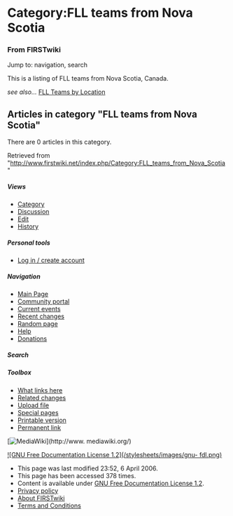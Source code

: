 # Category:FLL teams from Nova Scotia

### From FIRSTwiki

Jump to: navigation, search

This is a listing of FLL teams from Nova Scotia, Canada.

_see also..._ [FLL Teams by Location](/index.php/FLL_Teams_by_Location "FLL
Teams by Location" )

  

## Articles in category "FLL teams from Nova Scotia"

There are 0 articles in this category.

Retrieved from
"<http://www.firstwiki.net/index.php/Category:FLL_teams_from_Nova_Scotia>"

##### Views

  * [Category](/index.php/Category:FLL_teams_from_Nova_Scotia)
  * [Discussion](/index.php?title=Category_talk:FLL_teams_from_Nova_Scotia&action=edit)
  * [Edit](/index.php?title=Category:FLL_teams_from_Nova_Scotia&action=edit)
  * [History](/index.php?title=Category:FLL_teams_from_Nova_Scotia&action=history)

##### Personal tools

  * [Log in / create account](/index.php?title=Special:Userlogin&returnto=Category:FLL_teams_from_Nova_Scotia)

[](/index.php/Main_Page "Main Page" )

##### Navigation

  * [Main Page](/index.php/Main_Page)
  * [Community portal](/index.php/FIRSTwiki:Community_portal)
  * [Current events](/index.php/Current_events)
  * [Recent changes](/index.php/Special:Recentchanges)
  * [Random page](/index.php/Special:Random)
  * [Help](/index.php/Help:Contents)
  * [Donations](/index.php/FIRSTwiki:Site_support)

##### Search



##### Toolbox

  * [What links here](/index.php/Special:Whatlinkshere/Category:FLL_teams_from_Nova_Scotia)
  * [Related changes](/index.php/Special:Recentchangeslinked/Category:FLL_teams_from_Nova_Scotia)
  * [Upload file](/index.php/Special:Upload)
  * [Special pages](/index.php/Special:Specialpages)
  * [Printable version](/index.php?title=Category:FLL_teams_from_Nova_Scotia&printable=yes)
  * [Permanent link](/index.php?title=Category:FLL_teams_from_Nova_Scotia&oldid=46089)

[![MediaWiki](/skins/common/images/poweredby_mediawiki_88x31.png)](http://www.
mediawiki.org/)

[![GNU Free Documentation License 1.2](/stylesheets/images/gnu-
fdl.png)](http://www.gnu.org/copyleft/fdl.html)

  * This page was last modified 23:52, 6 April 2006.
  * This page has been accessed 378 times.
  * Content is available under [GNU Free Documentation License 1.2](http://www.gnu.org/copyleft/fdl.html "http://www.gnu.org/copyleft/fdl.html" ).
  * [Privacy policy](/index.php/FIRSTwiki:Privacy_policy "FIRSTwiki:Privacy policy" )
  * [About FIRSTwiki](/index.php/FIRSTwiki:About "FIRSTwiki:About" )
  * [Terms and Conditions](/index.php/FIRSTwiki:Terms_and_conditions "FIRSTwiki:Terms and conditions" )

